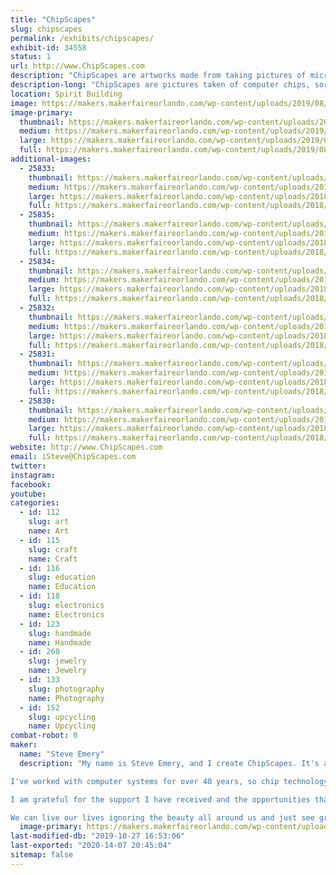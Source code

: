 ```yaml
---
title: "ChipScapes"
slug: chipscapes
permalink: /exhibits/chipscapes/
exhibit-id: 34558
status: 1
url: http://www.ChipScapes.com
description: "ChipScapes are artworks made from taking pictures of microscopic computer chips. By using special lighting and angles, bright colors are created to make interesting art. ChipScapes include the chip images, history of the chips, and the actual chips themselves. My jewelry sometimes uses upcycled old electronic parts, sometimes my ChipScapes artwork (see below), and sometimes both. SteamTronix borrows from Steam Punk, Cyber Punk, and Art Deco styles. I enjoy the creative process and love to share technology. Art speaks all languages, even binary. Explore www.ChipScapes.com to learn more."
description-long: "ChipScapes are pictures taken of computer chips, sort of microscopic chip landscapes, or ChipScapes for short. The artwork is created by photographing a silicon computer chip using a microscope and special lighting. Silicon is a silvery gray element and not very exciting to look at. The colors in ChipScapes come from a process I use that creates a prism effect derived from special lighting that takes advantage of the layered manufacturing process of computer chips. I use different lighting, angles, and the prism effect of chips to create colorful images of an otherwise boring gray chip. I use mostly vintage microprocessor and memory chips from the 1970s and 1980s. In addition to the artwork and the chip, I also include stories about the history and importance of the chips. I use shadow box frames , canvas, and jewelry frames. My artworks are in museums around the world."
location: Spirit Building
image: https://makers.makerfaireorlando.com/wp-content/uploads/2019/08/EA821A96-9371-48CF-9D39-7308E26D33D1.jpeg
image-primary:
  thumbnail: https://makers.makerfaireorlando.com/wp-content/uploads/2019/08/EA821A96-9371-48CF-9D39-7308E26D33D1-150x150.jpeg
  medium: https://makers.makerfaireorlando.com/wp-content/uploads/2019/08/EA821A96-9371-48CF-9D39-7308E26D33D1-169x300.jpeg
  large: https://makers.makerfaireorlando.com/wp-content/uploads/2019/08/EA821A96-9371-48CF-9D39-7308E26D33D1.jpeg
  full: https://makers.makerfaireorlando.com/wp-content/uploads/2019/08/EA821A96-9371-48CF-9D39-7308E26D33D1.jpeg
additional-images:
  - 25833:
    thumbnail: https://makers.makerfaireorlando.com/wp-content/uploads/2018/07/IMG_0017-150x150.jpg
    medium: https://makers.makerfaireorlando.com/wp-content/uploads/2018/07/IMG_0017-300x225.jpg
    large: https://makers.makerfaireorlando.com/wp-content/uploads/2018/07/IMG_0017-1024x768.jpg
    full: https://makers.makerfaireorlando.com/wp-content/uploads/2018/07/IMG_0017.jpg
  - 25835:
    thumbnail: https://makers.makerfaireorlando.com/wp-content/uploads/2018/07/IMG_8542-150x150.jpg
    medium: https://makers.makerfaireorlando.com/wp-content/uploads/2018/07/IMG_8542-300x225.jpg
    large: https://makers.makerfaireorlando.com/wp-content/uploads/2018/07/IMG_8542-1024x768.jpg
    full: https://makers.makerfaireorlando.com/wp-content/uploads/2018/07/IMG_8542.jpg
  - 25834:
    thumbnail: https://makers.makerfaireorlando.com/wp-content/uploads/2018/07/IMG_0292-150x150.jpg
    medium: https://makers.makerfaireorlando.com/wp-content/uploads/2018/07/IMG_0292-300x286.jpg
    large: https://makers.makerfaireorlando.com/wp-content/uploads/2018/07/IMG_0292-1024x975.jpg
    full: https://makers.makerfaireorlando.com/wp-content/uploads/2018/07/IMG_0292.jpg
  - 25832:
    thumbnail: https://makers.makerfaireorlando.com/wp-content/uploads/2018/07/IMG_4729-150x150.jpg
    medium: https://makers.makerfaireorlando.com/wp-content/uploads/2018/07/IMG_4729-225x300.jpg
    large: https://makers.makerfaireorlando.com/wp-content/uploads/2018/07/IMG_4729-768x1024.jpg
    full: https://makers.makerfaireorlando.com/wp-content/uploads/2018/07/IMG_4729.jpg
  - 25831:
    thumbnail: https://makers.makerfaireorlando.com/wp-content/uploads/2018/07/IMG_2428-150x150.jpg
    medium: https://makers.makerfaireorlando.com/wp-content/uploads/2018/07/IMG_2428-225x300.jpg
    large: https://makers.makerfaireorlando.com/wp-content/uploads/2018/07/IMG_2428-768x1024.jpg
    full: https://makers.makerfaireorlando.com/wp-content/uploads/2018/07/IMG_2428.jpg
  - 25830:
    thumbnail: https://makers.makerfaireorlando.com/wp-content/uploads/2018/07/IMG_0589-150x150.jpg
    medium: https://makers.makerfaireorlando.com/wp-content/uploads/2018/07/IMG_0589-300x225.jpg
    large: https://makers.makerfaireorlando.com/wp-content/uploads/2018/07/IMG_0589-1024x768.jpg
    full: https://makers.makerfaireorlando.com/wp-content/uploads/2018/07/IMG_0589.jpg
website: http://www.ChipScapes.com
email: iSteve@ChipScapes.com
twitter: 
instagram: 
facebook: 
youtube: 
categories:
  - id: 112
    slug: art
    name: Art
  - id: 115
    slug: craft
    name: Craft
  - id: 116
    slug: education
    name: Education
  - id: 118
    slug: electronics
    name: Electronics
  - id: 123
    slug: handmade
    name: Handmade
  - id: 260
    slug: jewelry
    name: Jewelry
  - id: 133
    slug: photography
    name: Photography
  - id: 152
    slug: upcycling
    name: Upcycling
combat-robot: 0
maker:
  name: "Steve Emery"
  description: "My name is Steve Emery, and I create ChipScapes. It's a digital art form based on computer chips. 

I've worked with computer systems for over 40 years, so chip technology is something I'm familiar with, but I'm by no means an expert. ChipScapes came about as a confluence of hobbies. I am a collector of vintage computer chips, and I am an avid photographer. I had a challenge communicating my fascination with chips with my family and friends. These funny bug-like devices couldn't tell their own stories :)  I began taking pictures of these microscopic chips, framing the chips with their photographs, and writing stories about them. I found art to be the communication vehicle I needed. To me, the sharing of stories, the art, and the beauty is what ChipScapes are all about. It is about preserving these chips, which today are being ground up and melted for their precious metals. I love the creation stories, the marketing challenges, and the corporate intrigue that swirled around them. 

I am grateful for the support I have received and the opportunities that I have been given. I could never have guessed where my artworks would find homes. However, I currently have patrons in over 20 countries, world-class companies have commissioned pieces, and very prestigious museums have collected my artwork. 

We can live our lives ignoring the beauty all around us and just see gray, but I choose to seek out beauty and share it with others. I hope to inspire people to find the art in all that they do. After all, even in the coldness of technology, we can find beauty, if we just look for it."
  image-primary: https://makers.makerfaireorlando.com/wp-content/uploads/2019/08/Steve-Winter-Park-Magazine_Smiling.jpg
last-modified-db: "2019-10-27 16:53:06"
last-exported: "2020-14-07 20:45:04"
sitemap: false
---
```

